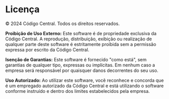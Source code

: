 # Licença

© 2024 Código Central. Todos os direitos reservados.

**Proibição de Uso Externo:** Este software é de propriedade exclusiva da Código Central. A reprodução, distribuição, exibição ou realização de qualquer parte deste software é estritamente proibida sem a permissão expressa por escrito da Código Central.

**Isenção de Garantias:** Este software é fornecido "como está", sem garantias de qualquer tipo, expressas ou implícitas. Em nenhum caso a empresa será responsável por quaisquer danos decorrentes do seu uso.

**Uso Autorizado:** Ao utilizar este software, você reconhece e concorda que é um empregado autorizado da Código Central e está utilizando o software conforme instruído e dentro dos limites estabelecidos pela empresa.
